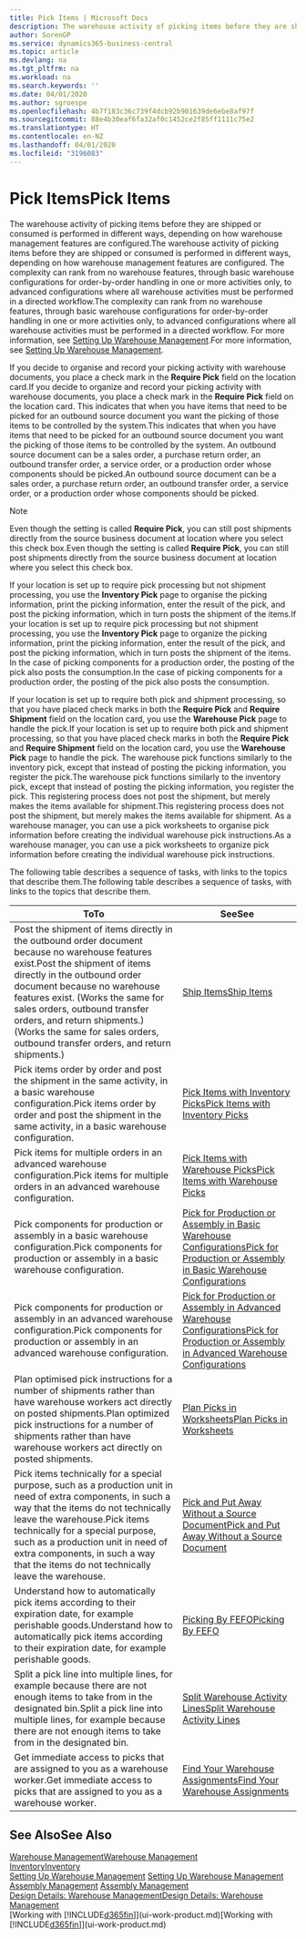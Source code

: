 ```yaml
---
title: Pick Items | Microsoft Docs
description: The warehouse activity of picking items before they are shipped or consumed is performed in different ways, depending on how warehouse management features are configured. The [setup](../configure-warehouse-processes.md) complexity can rank from no warehouse features, through basic warehouse configurations for order-by-order handling in one or more activities only, to advanced configurations where all warehouse activities must be performed in a directed workflow.
author: SorenGP
ms.service: dynamics365-business-central
ms.topic: article
ms.devlang: na
ms.tgt_pltfrm: na
ms.workload: na
ms.search.keywords: ''
ms.date: 04/01/2020
ms.author: sgroespe
ms.openlocfilehash: 4b7f183c36c739f4dcb92b901639de6ebe8af97f
ms.sourcegitcommit: 88e4b30eaf6fa32af0c1452ce2f85ff1111c75e2
ms.translationtype: HT
ms.contentlocale: en-NZ
ms.lasthandoff: 04/01/2020
ms.locfileid: "3196083"
---
```

# <a name="pick-items"></a><span data-ttu-id="1aa84-104">Pick Items</span><span class="sxs-lookup"><span data-stu-id="1aa84-104">Pick Items</span></span>
<span data-ttu-id="1aa84-105">The warehouse activity of picking items before they are shipped or consumed is performed in different ways, depending on how warehouse management features are configured.</span><span class="sxs-lookup"><span data-stu-id="1aa84-105">The warehouse activity of picking items before they are shipped or consumed is performed in different ways, depending on how warehouse management features are configured.</span></span> <span data-ttu-id="1aa84-106">The complexity can rank from no warehouse features, through basic warehouse configurations for order-by-order handling in one or more activities only, to advanced configurations where all warehouse activities must be performed in a directed workflow.</span><span class="sxs-lookup"><span data-stu-id="1aa84-106">The complexity can rank from no warehouse features, through basic warehouse configurations for order-by-order handling in one or more activities only, to advanced configurations where all warehouse activities must be performed in a directed workflow.</span></span> <span data-ttu-id="1aa84-107">For more information, see [Setting Up Warehouse Management](warehouse-setup-warehouse.md).</span><span class="sxs-lookup"><span data-stu-id="1aa84-107">For more information, see [Setting Up Warehouse Management](warehouse-setup-warehouse.md).</span></span>

<span data-ttu-id="1aa84-108">If you decide to organise and record your picking activity with warehouse documents, you place a check mark in the **Require Pick** field on the location card.</span><span class="sxs-lookup"><span data-stu-id="1aa84-108">If you decide to organize and record your picking activity with warehouse documents, you place a check mark in the **Require Pick** field on the location card.</span></span> <span data-ttu-id="1aa84-109">This indicates that when you have items that need to be picked for an outbound source document you want the picking of those items to be controlled by the system.</span><span class="sxs-lookup"><span data-stu-id="1aa84-109">This indicates that when you have items that need to be picked for an outbound source document you want the picking of those items to be controlled by the system.</span></span> <span data-ttu-id="1aa84-110">An outbound source document can be a sales order, a purchase return order, an outbound transfer order, a service order, or a production order whose components should be picked.</span><span class="sxs-lookup"><span data-stu-id="1aa84-110">An outbound source document can be a sales order, a purchase return order, an outbound transfer order, a service order, or a production order whose components should be picked.</span></span>

> [!NOTE]
> <span data-ttu-id="1aa84-111">Even though the setting is called **Require Pick**, you can still post shipments directly from the source business document at location where you select this check box.</span><span class="sxs-lookup"><span data-stu-id="1aa84-111">Even though the setting is called **Require Pick**, you can still post shipments directly from the source business document at location where you select this check box.</span></span>

<span data-ttu-id="1aa84-112">If your location is set up to require pick processing but not shipment processing, you use the **Inventory Pick** page to organise the picking information, print the picking information, enter the result of the pick, and post the picking information, which in turn posts the shipment of the items.</span><span class="sxs-lookup"><span data-stu-id="1aa84-112">If your location is set up to require pick processing but not shipment processing, you use the **Inventory Pick** page to organize the picking information, print the picking information, enter the result of the pick, and post the picking information, which in turn posts the shipment of the items.</span></span> <span data-ttu-id="1aa84-113">In the case of picking components for a production order, the posting of the pick also posts the consumption.</span><span class="sxs-lookup"><span data-stu-id="1aa84-113">In the case of picking components for a production order, the posting of the pick also posts the consumption.</span></span>

<span data-ttu-id="1aa84-114">If your location is set up to require both pick and shipment processing, so that you have placed check marks in both the **Require Pick** and **Require Shipment** field on the location card, you use the **Warehouse Pick** page to handle the pick.</span><span class="sxs-lookup"><span data-stu-id="1aa84-114">If your location is set up to require both pick and shipment processing, so that you have placed check marks in both the **Require Pick** and **Require Shipment** field on the location card, you use the **Warehouse Pick** page to handle the pick.</span></span> <span data-ttu-id="1aa84-115">The warehouse pick functions similarly to the inventory pick, except that instead of posting the picking information, you register the pick.</span><span class="sxs-lookup"><span data-stu-id="1aa84-115">The warehouse pick functions similarly to the inventory pick, except that instead of posting the picking information, you register the pick.</span></span> <span data-ttu-id="1aa84-116">This registering process does not post the shipment, but merely makes the items available for shipment.</span><span class="sxs-lookup"><span data-stu-id="1aa84-116">This registering process does not post the shipment, but merely makes the items available for shipment.</span></span> <span data-ttu-id="1aa84-117">As a warehouse manager, you can use a pick worksheets to organise pick information before creating the individual warehouse pick instructions.</span><span class="sxs-lookup"><span data-stu-id="1aa84-117">As a warehouse manager, you can use a pick worksheets to organize pick information before creating the individual warehouse pick instructions.</span></span>

<span data-ttu-id="1aa84-118">The following table describes a sequence of tasks, with links to the topics that describe them.</span><span class="sxs-lookup"><span data-stu-id="1aa84-118">The following table describes a sequence of tasks, with links to the topics that describe them.</span></span>   

|<span data-ttu-id="1aa84-119">**To**</span><span class="sxs-lookup"><span data-stu-id="1aa84-119">**To**</span></span>|<span data-ttu-id="1aa84-120">**See**</span><span class="sxs-lookup"><span data-stu-id="1aa84-120">**See**</span></span>|
|------------|-------------|  
|<span data-ttu-id="1aa84-121">Post the shipment of items directly in the outbound order document because no warehouse features exist.</span><span class="sxs-lookup"><span data-stu-id="1aa84-121">Post the shipment of items directly in the outbound order document because no warehouse features exist.</span></span> <span data-ttu-id="1aa84-122">(Works the same for sales orders, outbound transfer orders, and return shipments.)</span><span class="sxs-lookup"><span data-stu-id="1aa84-122">(Works the same for sales orders, outbound transfer orders, and return shipments.)</span></span>|[<span data-ttu-id="1aa84-123">Ship Items</span><span class="sxs-lookup"><span data-stu-id="1aa84-123">Ship Items</span></span>](warehouse-how-ship-items.md)|  
|<span data-ttu-id="1aa84-124">Pick items order by order and post the shipment in the same activity, in a basic warehouse configuration.</span><span class="sxs-lookup"><span data-stu-id="1aa84-124">Pick items order by order and post the shipment in the same activity, in a basic warehouse configuration.</span></span>|[<span data-ttu-id="1aa84-125">Pick Items with Inventory Picks</span><span class="sxs-lookup"><span data-stu-id="1aa84-125">Pick Items with Inventory Picks</span></span>](warehouse-how-to-pick-items-with-inventory-picks.md)|
|<span data-ttu-id="1aa84-126">Pick items for multiple orders in an advanced warehouse configuration.</span><span class="sxs-lookup"><span data-stu-id="1aa84-126">Pick items for multiple orders in an advanced warehouse configuration.</span></span>|[<span data-ttu-id="1aa84-127">Pick Items with Warehouse Picks</span><span class="sxs-lookup"><span data-stu-id="1aa84-127">Pick Items with Warehouse Picks</span></span>](warehouse-how-to-pick-items-for-warehouse-shipment.md)|  
|<span data-ttu-id="1aa84-128">Pick components for production or assembly in a basic warehouse configuration.</span><span class="sxs-lookup"><span data-stu-id="1aa84-128">Pick components for production or assembly in a basic warehouse configuration.</span></span>|[<span data-ttu-id="1aa84-129">Pick for Production or Assembly in Basic Warehouse Configurations</span><span class="sxs-lookup"><span data-stu-id="1aa84-129">Pick for Production or Assembly in Basic Warehouse Configurations</span></span>](warehouse-how-to-pick-for-production.md)|
|<span data-ttu-id="1aa84-130">Pick components for production or assembly in an advanced warehouse configuration.</span><span class="sxs-lookup"><span data-stu-id="1aa84-130">Pick components for production or assembly in an advanced warehouse configuration.</span></span>|[<span data-ttu-id="1aa84-131">Pick for Production or Assembly in Advanced Warehouse Configurations</span><span class="sxs-lookup"><span data-stu-id="1aa84-131">Pick for Production or Assembly in Advanced Warehouse Configurations</span></span>](warehouse-how-to-pick-for-internal-operations-in-advanced-warehousing.md)|  
|<span data-ttu-id="1aa84-132">Plan optimised pick instructions for a number of shipments rather than have warehouse workers act directly on posted shipments.</span><span class="sxs-lookup"><span data-stu-id="1aa84-132">Plan optimized pick instructions for a number of shipments rather than have warehouse workers act directly on posted shipments.</span></span>|[<span data-ttu-id="1aa84-133">Plan Picks in Worksheets</span><span class="sxs-lookup"><span data-stu-id="1aa84-133">Plan Picks in Worksheets</span></span>](warehouse-how-to-plan-picks-in-worksheets.md)|  
|<span data-ttu-id="1aa84-134">Pick items technically for a special purpose, such as a production unit in need of extra components, in such a way that the items do not technically leave the warehouse.</span><span class="sxs-lookup"><span data-stu-id="1aa84-134">Pick items technically for a special purpose, such as a production unit in need of extra components, in such a way that the items do not technically leave the warehouse.</span></span>|[<span data-ttu-id="1aa84-135">Pick and Put Away Without a Source Document</span><span class="sxs-lookup"><span data-stu-id="1aa84-135">Pick and Put Away Without a Source Document</span></span>](warehouse-how-to-create-put-aways-from-internal-put-aways.md)|
|<span data-ttu-id="1aa84-136">Understand how to automatically pick items according to their expiration date, for example perishable goods.</span><span class="sxs-lookup"><span data-stu-id="1aa84-136">Understand how to automatically pick items according to their expiration date, for example perishable goods.</span></span>|[<span data-ttu-id="1aa84-137">Picking By FEFO</span><span class="sxs-lookup"><span data-stu-id="1aa84-137">Picking By FEFO</span></span>](warehouse-picking-by-fefo.md)|
|<span data-ttu-id="1aa84-138">Split a pick line into multiple lines, for example because there are not enough items to take from in the designated bin.</span><span class="sxs-lookup"><span data-stu-id="1aa84-138">Split a pick line into multiple lines, for example because there are not enough items to take from in the designated bin.</span></span>|[<span data-ttu-id="1aa84-139">Split Warehouse Activity Lines</span><span class="sxs-lookup"><span data-stu-id="1aa84-139">Split Warehouse Activity Lines</span></span>](warehouse-how-to-split-warehouse-activity-lines.md)|
|<span data-ttu-id="1aa84-140">Get immediate access to picks that are assigned to you as a warehouse worker.</span><span class="sxs-lookup"><span data-stu-id="1aa84-140">Get immediate access to picks that are assigned to you as a warehouse worker.</span></span>|[<span data-ttu-id="1aa84-141">Find Your Warehouse Assignments</span><span class="sxs-lookup"><span data-stu-id="1aa84-141">Find Your Warehouse Assignments</span></span>](warehouse-how-to-find-your-warehouse-assignments.md)|  

## <a name="see-also"></a><span data-ttu-id="1aa84-142">See Also</span><span class="sxs-lookup"><span data-stu-id="1aa84-142">See Also</span></span>  
[<span data-ttu-id="1aa84-143">Warehouse Management</span><span class="sxs-lookup"><span data-stu-id="1aa84-143">Warehouse Management</span></span>](warehouse-manage-warehouse.md)  
[<span data-ttu-id="1aa84-144">Inventory</span><span class="sxs-lookup"><span data-stu-id="1aa84-144">Inventory</span></span>](inventory-manage-inventory.md)  
<span data-ttu-id="1aa84-145">[Setting Up Warehouse Management](warehouse-setup-warehouse.md)   </span><span class="sxs-lookup"><span data-stu-id="1aa84-145">[Setting Up Warehouse Management](warehouse-setup-warehouse.md)   </span></span>  
<span data-ttu-id="1aa84-146">[Assembly Management](assembly-assemble-items.md)  </span><span class="sxs-lookup"><span data-stu-id="1aa84-146">[Assembly Management](assembly-assemble-items.md)  </span></span>  
[<span data-ttu-id="1aa84-147">Design Details: Warehouse Management</span><span class="sxs-lookup"><span data-stu-id="1aa84-147">Design Details: Warehouse Management</span></span>](design-details-warehouse-management.md)  
<span data-ttu-id="1aa84-148">[Working with [!INCLUDE[d365fin](includes/d365fin_md.md)]](ui-work-product.md)</span><span class="sxs-lookup"><span data-stu-id="1aa84-148">[Working with [!INCLUDE[d365fin](includes/d365fin_md.md)]](ui-work-product.md)</span></span>
